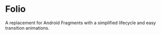 # Folio
A replacement for Android Fragments with a simplified lifecycle and easy transition animations.
